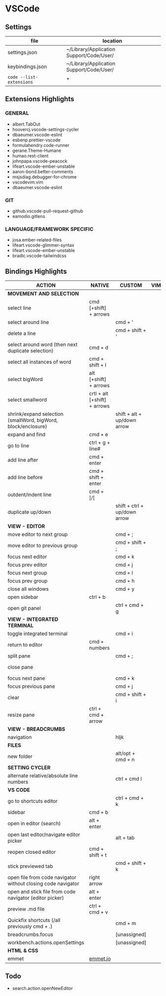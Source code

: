 # VSCode

## Settings

| file                                 | location                                 |
| ------------------------------------ | ---------------------------------------- |
| settings.json | ~/Library/Application Support/Code/User/ |
| keybindings.json | ~/Library/Application Support/Code/User/ |
| `code --list-extensions` | *

## Extensions Highlights


### GENERAL

- albert.TabOut
- hoovercj.vscode-settings-cycler
- dbaeumer.vscode-eslint
- esbenp.prettier-vscode
- formulahendry.code-runner
- gerane.Theme-Humane
- humao.rest-client
- johnpapa.vscode-peacock
- lifeart.vscode-ember-unstable
- aaron-bond.better-comments
- msjsdiag.debugger-for-chrome
- vscodevim.vim
- dbaeumer.vscode-eslint

### GIT

- github.vscode-pull-request-github
- eamodio.gitlens

### LANGUAGE/FRAMEWORK SPECIFIC

- josa.ember-related-files
- lifeart.vscode-glimmer-syntax
- lifeart.vscode-ember-unstable
- bradlc.vscode-tailwindcss

## Bindings Highlights

| ACTION | NATIVE | CUSTOM | VIM | MISC |
| ------ | ------ | ------ | ------ | ------ |
| **MOVEMENT AND SELECTION** <!---->
| select line | cmd [+shift] + arrows
| select around line | | cmd + '
| delete a line | | cmd + shift + '
| select around word (then next duplicate selection) | cmd + d
| select all instances of word| cmd + shift + l
| select bigWord | alt [+shift] + arrows
| select smallword | crtl + alt [+shift] + arrows
| shrink/expand selection (smallWord, bigWord, block/enclosure) | | shift + alt + up/down arrow
| expand and find | cmd + e
| go to line | ctrl + g + line#
| add line after | cmd + enter
| add line before | cmd + shift + enter
| outdent/indent line | cmd + ]/[
| duplicate up/down | | shift + ctrl + up/down arrow
| **VIEW - EDITOR** <!---->
| move editor to next group | | cmd + ;
| move editor to previous group | | cmd + shift + ;
| focus next editor | | cmd + k
| focus prev editor | | cmd + j
| focus next group | | cmd + l
| focus prev group | | cmd + h
| close all windows | | cmd + y
| open sidebar | ctrl + b
| open git panel | | ctrl + cmd + g
| **VIEW - INTEGRATED TERMINAL** <!---->
| toggle integrated terminal | | cmd + i
| return to editor | cmd + numbers |
| split pane | | cmd + ;
| close pane | | | | ctrl + d
| focus next pane | | cmd + k
| focus previous pane | | cmd + j
| clear | | cmd + shift + i
| resize pane | ctrl + cmd + arrow
| **VIEW - BREADCRUMBS** <!---->
| navigation | | hljk
| **FILES** <!----> 
| new folder | | alt/opt + cmd + n
| **SETTING CYCLER** <!---->
| alternate relative/absolute line numbers | | ctrl + cmd l
| **VS CODE** <!---->
| go to shortcuts editor | | ctrl + cmd + k
| sidebar | cmd + b |
| open in editor (search) | alt + enter
| open last editor/navigate editor picker | | alt + tab
| reopen closed editor | cmd + shift + t
| stick previewed tab | | cmd + shift + k 
| open file from code navigator without closing code navigator | right arrow
| open and stick file from code navigator (editor picker) | alt + enter
| preview .md file | ctrl + cmd + v
| Quickfix shortcuts (/all previously cmd + .) | | cmd + m
| breadcrumbs.focus | | [unassigned]
| workbench.actions.openSettings | | [unassigned]
| **HTML & CSS** <!---->
| emmet | [emmet.io](https://emmet.io/)

## Todo
- search.action.openNewEditor